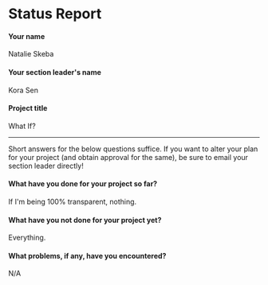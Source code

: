# Status Report

#### Your name

Natalie Skeba

#### Your section leader's name

Kora Sen

#### Project title

What If?

***

Short answers for the below questions suffice. If you want to alter your plan for your project (and obtain approval for the same), be sure to email your section leader directly!

#### What have you done for your project so far?

If I'm being 100% transparent, nothing. 

#### What have you not done for your project yet?

Everything. 

#### What problems, if any, have you encountered?

N/A
